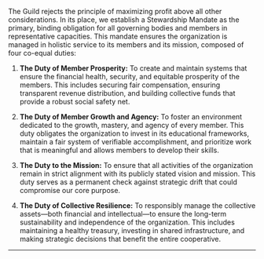 
The Guild rejects the principle of maximizing profit above all other considerations. In its place, we establish a Stewardship Mandate as the primary, binding obligation for all governing bodies and members in representative capacities. This mandate ensures the organization is managed in holistic service to its members and its mission, composed of four co-equal duties:


1.  **The Duty of Member Prosperity:**
To create and maintain systems that ensure the financial health, security, and equitable prosperity of the members. This includes securing fair compensation, ensuring transparent revenue distribution, and building collective funds that provide a robust social safety net.

2.  **The Duty of Member Growth and Agency:**
To foster an environment dedicated to the growth, mastery, and agency of every member. This duty obligates the organization to invest in its educational frameworks, maintain a fair system of verifiable accomplishment, and prioritize work that is meaningful and allows members to develop their skills.

3.  **The Duty to the Mission:**
To ensure that all activities of the organization remain in strict alignment with its publicly stated vision and mission. This duty serves as a permanent check against strategic drift that could compromise our core purpose.

4.  **The Duty of Collective Resilience:**
To responsibly manage the collective assets—both financial and intellectual—to ensure the long-term sustainability and independence of the organization. This includes maintaining a healthy treasury, investing in shared infrastructure, and making strategic decisions that benefit the entire cooperative.

---